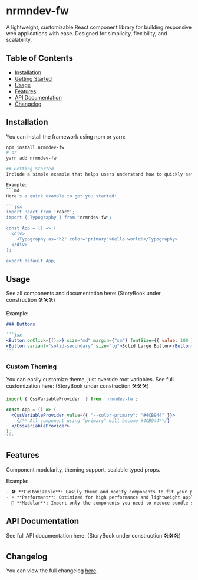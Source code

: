 # nrmndev-fw

A lightweight, customizable React component library for building responsive web applications with ease. Designed for simplicity, flexibility, and scalability.

## Table of Contents

- [Installation](#installation)
- [Getting Started](#getting-started)
- [Usage](#usage)
- [Features](#features)
- [API Documentation](#api-documentation)
- [Changelog](#changelog)

## Installation

You can install the framework using npm or yarn:

````bash
npm install nrmndev-fw
# or
yarn add nrmndev-fw

## Getting Started
Include a simple example that helps users understand how to quickly set up and use your framework.

Example:
```md
Here's a quick example to get you started:

```jsx
import React from 'react';
import { Typography } from 'nrmndev-fw';

const App = () => (
  <div>
    <Typography as="h2" color="primary">Hello world!</Typography>
  </div>
);

export default App;
````

## Usage

See all components and documentation here: (StoryBook under construction 🛠🛠🛠)

Example:

````md
### Buttons

```jsx
<Button onClick={()=>} size="md" margin={"sm"} fontSize={{ value: 100 }} variant="outline-primary">Outlined Primary Button</Button>
<Button variant="solid-secondary" size="lg">Solid Large Button</Button>
```
````

### Custom Theming

You can easily customize theme, just override root variables.
See full customization here: (StoryBook under construction 🛠🛠🛠)

````jsx
import { CssVariableProvider  } from 'nrmndev-fw';

const App = () => (
  <CssVariableProvider value={{ "--color-primary": "#4CB944" }}>
    {/** All component using "primary" will become #4CB944**/}
  </CssVariableProvider>
);
```
````

## Features

Component modularity, theming support, scalable typed props.

Example:

```md
- 🛠 **Customizable**: Easily theme and modify components to fit your project’s design.
- ⚡️ **Performant**: Optimized for high performance and lightweight applications.
- 🧩 **Modular**: Import only the components you need to reduce bundle size.
```

## API Documentation

See full API documentation here: (StoryBook under construction 🛠🛠🛠)

## Changelog

You can view the full changelog [here](./CHANGELOG.md).

